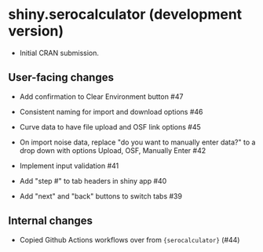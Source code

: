 # shiny.serocalculator (development version)

* Initial CRAN submission.

## User-facing changes

* Add confirmation to Clear Environment button #47

* Consistent naming for import and download options #46

* Curve data to have file upload and OSF link options #45

* On import noise data, replace "do you want to manually enter data?" 
to a drop down with options Upload, OSF, Manually Enter #42

* Implement input validation #41

* Add "step #" to tab headers in shiny app #40

* Add "next" and "back" buttons to switch tabs #39

## Internal changes

* Copied Github Actions workflows over from `{serocalculator}` (#44)
